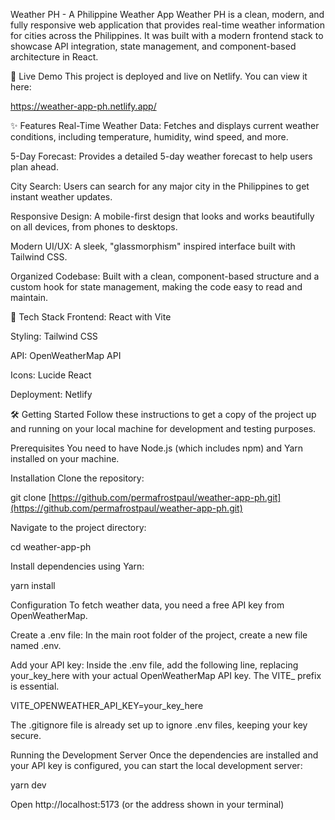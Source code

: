 Weather PH - A Philippine Weather App
Weather PH is a clean, modern, and fully responsive web application that provides real-time weather information for cities across the Philippines. It was built with a modern frontend stack to showcase API integration, state management, and component-based architecture in React.

🚀 Live Demo
This project is deployed and live on Netlify. You can view it here:

https://weather-app-ph.netlify.app/

✨ Features
Real-Time Weather Data: Fetches and displays current weather conditions, including temperature, humidity, wind speed, and more.

5-Day Forecast: Provides a detailed 5-day weather forecast to help users plan ahead.

City Search: Users can search for any major city in the Philippines to get instant weather updates.

Responsive Design: A mobile-first design that looks and works beautifully on all devices, from phones to desktops.

Modern UI/UX: A sleek, "glassmorphism" inspired interface built with Tailwind CSS.

Organized Codebase: Built with a clean, component-based structure and a custom hook for state management, making the code easy to read and maintain.

🚀 Tech Stack
Frontend: React with Vite

Styling: Tailwind CSS

API: OpenWeatherMap API

Icons: Lucide React

Deployment: Netlify

🛠️ Getting Started
Follow these instructions to get a copy of the project up and running on your local machine for development and testing purposes.

Prerequisites
You need to have Node.js (which includes npm) and Yarn installed on your machine.

Installation
Clone the repository:

git clone [https://github.com/permafrostpaul/weather-app-ph.git](https://github.com/permafrostpaul/weather-app-ph.git)

Navigate to the project directory:

cd weather-app-ph

Install dependencies using Yarn:

yarn install

Configuration
To fetch weather data, you need a free API key from OpenWeatherMap.

Create a .env file: In the main root folder of the project, create a new file named .env.

Add your API key: Inside the .env file, add the following line, replacing your_key_here with your actual OpenWeatherMap API key. The VITE_ prefix is essential.

VITE_OPENWEATHER_API_KEY=your_key_here

The .gitignore file is already set up to ignore .env files, keeping your key secure.

Running the Development Server
Once the dependencies are installed and your API key is configured, you can start the local development server:

yarn dev

Open http://localhost:5173 (or the address shown in your terminal)

